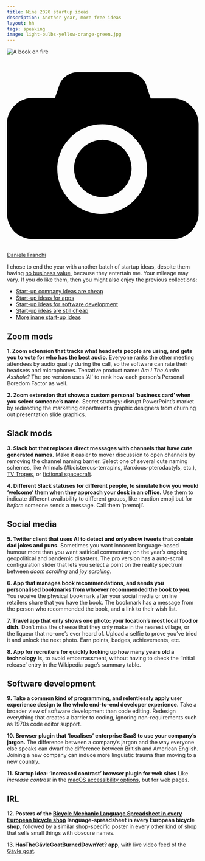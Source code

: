 ```yaml
---
title: Nine 2020 startup ideas
description: Another year, more free ideas
layout: hh
tags: speaking
image: light-bulbs-yellow-orange-green.jpg
---
```


![A book on fire](light-bulbs-yellow-orange-green.jpg)

<a class="unsplash" href="https://unsplash.com/photos/GbAEJUJKJ88" rel="noopener noreferrer"><span><svg xmlns="http://www.w3.org/2000/svg" viewBox="0 0 32 32"><title>unsplash-logo</title><path d="M20.8 18.1c0 2.7-2.2 4.8-4.8 4.8s-4.8-2.1-4.8-4.8c0-2.7 2.2-4.8 4.8-4.8 2.7.1 4.8 2.2 4.8 4.8zm11.2-7.4v14.9c0 2.3-1.9 4.3-4.3 4.3h-23.4c-2.4 0-4.3-1.9-4.3-4.3v-15c0-2.3 1.9-4.3 4.3-4.3h3.7l.8-2.3c.4-1.1 1.7-2 2.9-2h8.6c1.2 0 2.5.9 2.9 2l.8 2.4h3.7c2.4 0 4.3 1.9 4.3 4.3zm-8.6 7.5c0-4.1-3.3-7.5-7.5-7.5-4.1 0-7.5 3.4-7.5 7.5s3.3 7.5 7.5 7.5c4.2-.1 7.5-3.4 7.5-7.5z"></path></svg></span><span>Daniele Franchi</span></a>

I chose to end the year with another batch of startup ideas, despite them having [no business value](startup-ideas-are-cheap),
because they entertain me.
Your mileage may vary.
If you do like them, then you might also enjoy the previous collections:

* [Start-up company ideas are cheap](startup-ideas-are-cheap)
* [Start-up ideas for apps](startup-ideas-apps)
* [Start-up ideas for software development](startup-ideas-development)
* [Start-up ideas are still cheap](startup-ideas-misc)
* [More inane start-up ideas](startup-ideas-2018-2019)

## Zoom mods

**1. Zoom extension that tracks what headsets people are using, and gets you to vote for who has the best audio.**
Everyone ranks the other meeting attendees by audio quality during the call, so the software can rate their headsets and microphones.
Tentative product name: _Am I The Audio Asshole?_
The pro version uses ‘AI’ to rank how each person’s Personal Boredom Factor as well.

**2. Zoom extension that shows a custom personal ‘business card’ when you select someone’s name.**
Secret strategy: disrupt PowerPoint’s market by redirecting the marketing department’s graphic designers from churning out presentation slide graphics.

## Slack mods

**3. Slack bot that replaces direct messages with channels that have cute generated names.**
Make it easier to mover discussion to open channels by removing the channel naming barrier.
Select one of several cute naming schemes, like Animals (#boisterous-terrapins, #anxious-pterodactyls, etc.),
[TV Tropes](https://tvtropes.org/pmwiki/browse.php), or 
[fictional spacecraft](https://en.m.wikipedia.org/wiki/List_of_fictional_spacecraft).

**4. Different Slack statuses for different people, to simulate how you would ‘welcome’ them when they approach your desk in an office.**
Use them to indicate different availability to different groups, like reaction emoji but for _before_ someone sends a message. Call them ‘premoji’.

## Social media

**5. Twitter client that uses AI to detect and only show tweets that contain dad jokes and puns.**
Sometimes you want innocent language-based humour more than you want satirical commentary on the year’s ongoing geopolitical and pandemic disasters.
The pro version has a auto-scroll configuration slider that lets you select a point on the reality spectrum between _doom scrolling_ and _joy scrolling_.

**6. App that manages book recommendations, and sends you personalised bookmarks from whoever recommended the book to you.**
You receive the physical bookmark after your social media or online retailers share that you have the book.
The bookmark has a message from the person who recommended the book, and a link to their wish list.

**7. Travel app that only shows one photo: your location’s most local food or dish.**
Don’t miss the cheese that they only make in the nearest village, or the liqueur that no-one’s ever heard of. 
Upload a selfie to prove you’ve tried it and unlock the next photo.
Earn points, badges, achievements, etc.

**8. App for recruiters for quickly looking up how many years old a technology is,** 
to avoid embarrassment, without having to check the ‘Initial release’ entry in the Wikipedia page’s summary table.

## Software development

**9. Take a common kind of programming, and relentlessly apply user experience design to the whole end-to-end developer experience.**
Take a broader view of software development than code editing.
Redesign everything that creates a barrier to coding, ignoring non-requirements such as 1970s code editor support.

**10. Browser plugin that ‘localises’ enterprise SaaS to use your company’s jargon.**
The difference between a company’s jargon and the way everyone else speaks can dwarf the difference between British and American English.
Joining a new company can induce more linguistic trauma than moving to a new country.

**11. Startup idea: ‘Increased contrast’ browser plugin for web sites**
Like _increase contrast_ in the [macOS accessibility options](https://support.apple.com/en-gb/guide/mac-help/unac089/mac), 
but for web pages.

## IRL

**12. Posters of the 
[Bicycle Mechanic Language Spreadsheet in every European bicycle shop](https://parktool.com/blog/repair-help/bicycle-mechanic)
language-spreadsheet in every European bicycle shop**, 
followed by a similar shop-specific poster in every other kind of shop that sells small things with obscure names.

**13. HasTheGävleGoatBurnedDownYet? app**,
with live video feed of the [Gävle goat](https://en.wikipedia.org/wiki/G%C3%A4vle_goat).
